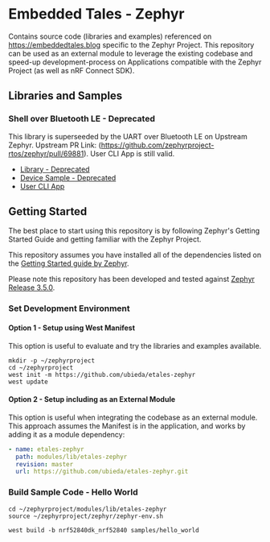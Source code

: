 # Embedded Tales - Zephyr

Contains source code (libraries and examples) referenced on https://embeddedtales.blog specific to the Zephyr Project. This repository can be used as an external module to leverage the existing codebase and speed-up development-process on Applications compatible with the Zephyr Project (as well as nRF Connect SDK).

## Libraries and Samples

### Shell over Bluetooth LE - Deprecated

This library is superseeded by the UART over Bluetooth LE on Upstream Zephyr.
Upstream PR Link: (https://github.com/zephyrproject-rtos/zephyr/pull/69881).
User CLI App is still valid.
- [Library - Deprecated](subsys/shell/backends)
- [Device Sample - Deprecated](samples/subsys/shell/bluetooth)
- [User CLI App](scripts/bluetoothcli)

## Getting Started

The best place to start using this repository is by following Zephyr's Getting Started Guide and getting familiar with the Zephyr Project.


This repository assumes you have installed all of the dependencies listed on the [Getting Started guide by Zephyr](https://docs.zephyrproject.org/3.5.0/develop/getting_started/index.html#getting-started-guide).

Please note this repository has been developed and tested against [Zephyr Release 3.5.0](https://github.com/zephyrproject-rtos/zephyr/releases/tag/v3.5.0).

### Set Development Environment

#### Option 1 - Setup using West Manifest
This option is useful to evaluate and try the libraries and examples available.

```console
mkdir -p ~/zephyrproject
cd ~/zephyrproject
west init -m https://github.com/ubieda/etales-zephyr
west update
```

#### Option 2 - Setup including as an External Module
This option is useful when integrating the codebase as an external module. This approach assumes the Manifest is in the application, and works by adding it as a module dependency:

```yaml
- name: etales-zephyr
  path: modules/lib/etales-zephyr
  revision: master
  url: https://github.com/ubieda/etales-zephyr.git
```

### Build Sample Code - Hello World

```console
cd ~/zephyrproject/modules/lib/etales-zephyr
source ~/zephyrproject/zephyr/zephyr-env.sh

west build -b nrf52840dk_nrf52840 samples/hello_world
```
